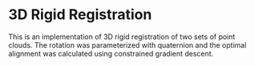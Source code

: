 # 3D Rigid Registration
This is an implementation of 3D rigid registration of two sets of point clouds. The rotation was parameterized with quaternion and the optimal alignment was calculated using constrained gradient descent.
